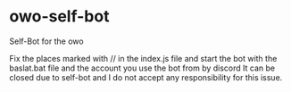 # owo-self-bot
Self-Bot for the owo

Fix the places marked with // in the index.js file and start the bot with the baslat.bat file and the account you use the bot from by discord
It can be closed due to self-bot and I do not accept any responsibility for this issue.
